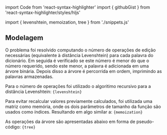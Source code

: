import Code from 'react-syntax-highlighter'
import { githubGist } from 'react-syntax-highlighter/styles/hljs'

import { levenshtein, memoization, tree } from './snippets.js'

## Modelagem

O problema foi resolvido computando o número de operações de edição necessárias (equivalente
à distância Levenshtein) para cada palavra do dicionário. Em seguida é verificado se este
número é menor do que o número requerido, sendo este menor, a palavra é adicionada em uma árvore
binária.
Depois disso a árvore é percorrida em ordem, imprimindo as palavras armazenadas.

Para o número de operações foi utilizado o algoritimo recursivo para a distância Levenshtein:
<Code language="c" style={githubGist}>{levenshtein}</Code>

Para evitar recalcular valores previamente calculados, foi utilizada uma matriz como memória, onde
os dois parâmetros de tamanho da função são usados como índices. Resultando em algo similar a:
<Code language="c" style={githubGist}>{memoization}</Code>

As operações da árvore são apresentadas abaixo em forma de pseudo-código:
<Code language="c" style={githubGist}>{tree}</Code>
